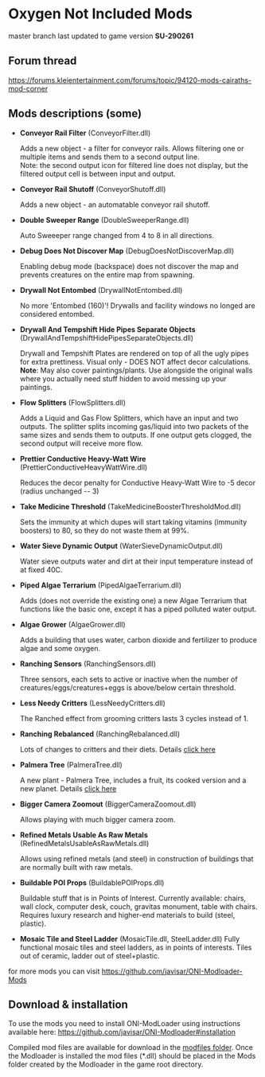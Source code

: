 Oxygen Not Included Mods
====

master branch last updated to game version **SU-290261**

Forum thread
---
https://forums.kleientertainment.com/forums/topic/94120-mods-cairaths-mod-corner


Mods descriptions (some)
---
* **Conveyor Rail Filter** (ConveyorFilter.dll)

  Adds a new object - a filter for conveyor rails. Allows filtering one or multiple items and sends them to a second output line.  
   Note: the second output icon for filtered line does not display, but the filtered output cell is between input and output.
   
 * **Conveyor Rail Shutoff** (ConveyorShutoff.dll)
 
   Adds a new object - an automatable conveyor rail shutoff.
   
* **Double Sweeper Range** (DoubleSweeperRange.dll)

  Auto Sweeeper range changed from 4 to 8 in all directions.
   
* **Debug Does Not Discover Map** (DebugDoesNotDiscoverMap.dll)

  Enabling debug mode (backspace) does not discover the map and prevents creatures on the entire map from spawning.
   
* **Drywall Not Entombed** (DrywallNotEntombed.dll)

  No more 'Entombed (160)'! Drywalls and facility windows no longed are considered entombed.
  
* **Drywall And Tempshift Hide Pipes Separate Objects** (DrywallAndTempshiftHidePipesSeparateObjects.dll)

  Drywall and Tempshift Plates are rendered on top of all the ugly pipes for extra prettiness. Visual only - DOES NOT affect decor calculations. **Note**: May also cover paintings/plants. Use alongside the original walls where you actually need stuff hidden to avoid messing up your paintings.
  
* **Flow Splitters** (FlowSplitters.dll)

  Adds a Liquid and Gas Flow Splitters, which have an input and two outputs. The splitter splits incoming gas/liquid into two packets of the same sizes and sends them to outputs. If one output gets clogged, the second output will receive more flow.

* **Prettier Conductive Heavy-Watt Wire** (PrettierConductiveHeavyWattWire.dll)

  Reduces the decor penalty for Conductive Heavy-Watt Wire to -5 decor (radius unchanged -- 3)
  
* **Take Medicine Threshold** (TakeMedicineBoosterThresholdMod.dll)

  Sets the immunity at which dupes will start taking vitamins (immunity boosters) to 80, so they do not waste them at 99%.

* **Water Sieve Dynamic Output** (WaterSieveDynamicOutput.dll)

  Water sieve outputs water and dirt at their input temperature instead of at fixed 40C.

* **Piped Algae Terrarium** (PipedAlgaeTerrarium.dll)

  Adds (does not override the existing one) a new Algae Terrarium that functions like the basic one, except it has a piped polluted water output.
  
* **Algae Grower** (AlgaeGrower.dll)

  Adds a building that uses water, carbon dioxide and fertilizer to produce algae and some oxygen.

* **Ranching Sensors** (RanchingSensors.dll)

  Three sensors, each sets to active or inactive when the number of creatures/eggs/creatures+eggs is above/below certain threshold.
  
* **Less Needy Critters** (LessNeedyCritters.dll)

  The Ranched effect from grooming critters lasts 3 cycles instead of 1.
  
* **Ranching Rebalanced** (RanchingRebalanced.dll)

  Lots of changes to critters and their diets. Details [click here](https://forums.kleientertainment.com/forums/topic/94120-mods-cairaths-mod-corner/?page=3&tab=comments#comment-1082802)
  
* **Palmera Tree** (PalmeraTree.dll)

  A new plant - Palmera Tree, includes a fruit, its cooked version and a new planet. Details [click here](https://forums.kleientertainment.com/forums/topic/94120-mods-cairaths-mod-corner/?page=3&tab=comments#comment-1083487)
  
* **Bigger Camera Zoomout** (BiggerCameraZoomout.dll)

  Allows playing with much bigger camera zoom.
  
* **Refined Metals Usable As Raw Metals** (RefinedMetalsUsableAsRawMetals.dll)

  Allows using refined metals (and steel) in construction of buildings that are normally built with raw metals.
  
* **Buildable POI Props** (BuildablePOIProps.dll)

  Buildable stuff that is in Points of Interest. Currently available: chairs, wall clock, computer desk, couch, gravitas monument, table with chairs. Requires luxury research and higher-end materials to build (steel, plastic).
  
* **Mosaic Tile and Steel Ladder** (MosaicTile.dll, SteelLadder.dll)
  Fully functional mosaic tiles and steel ladders, as in points of interests. Tiles out of ceramic, ladder out of steel+plastic.


for more mods you can visit https://github.com/javisar/ONI-Modloader-Mods


Download & installation
----
To use the mods you need to install ONI-ModLoader using instructions available here: https://github.com/javisar/ONI-Modloader#installation

Compiled mod files are available for download in the [modfiles folder](/modfiles).  Once the Modloader is installed the mod files (*.dll) should be placed in the Mods folder created by the Modloader in the game root directory.
